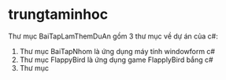 # trungtaminhoc
Thư mục BaiTapLamThemDuAn gồm 3 thư mục về dự án của c#:
  1. Thư mục BaiTapNhom là ứng dụng máy tính windowform c#
  2. Thư mục FlappyBird là ứng dụng game FlapplyBird bắng c#
  3. Thư mục
